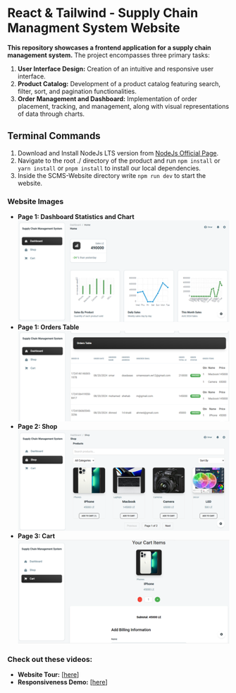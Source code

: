 # React & Tailwind - Supply Chain Managment System Website

**This repository showcases a frontend application for a supply chain management system.** The project encompasses three primary tasks:

1. **User Interface Design:** Creation of an intuitive and responsive user interface.
2. **Product Catalog:** Development of a product catalog featuring search, filter, sort, and pagination functionalities.
3. **Order Management and Dashboard:** Implementation of order placement, tracking, and management, along with visual representations of data through charts.

## Terminal Commands

1. Download and Install NodeJs LTS version from [NodeJs Official Page](https://nodejs.org/en/download/).
2. Navigate to the root ./ directory of the product and run `npm install` or `yarn install` or `pnpm install` to install our local dependencies.
3. Inside the SCMS-Website directory write `npm run dev` to start the website.

### Website Images 
* **Page 1: Dashboard Statistics and Chart** ![Dashboard](image.png)
* **Page 1: Orders Table** ![Orders Table](image-3.png)
* **Page 2: Shop** ![Shop](image-1.png)
* **Page 3: Cart** ![Cart](image-2.png)

### Check out these videos:
* **Website Tour:** [[here](https://github.com/omarelansary/scms-website/SCMS_Webiste_Overview.mp4)]
* **Responsiveness Demo:** [[here](https://github.com/omarelansary/scms-website/SCMS_Website_Responsivness.mp4)]

